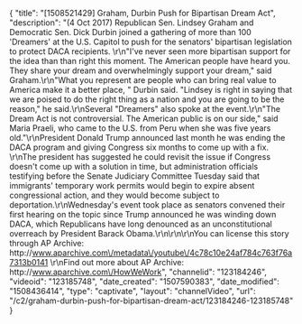 {
    "title": "[1508521429] Graham, Durbin Push for Bipartisan Dream Act",
    "description": "(4 Oct 2017) Republican Sen. Lindsey Graham and Democratic Sen. Dick Durbin joined a gathering of more than 100 'Dreamers' at the U.S. Capitol to push for the senators' bipartisan legislation to protect DACA recipients. \r\n\"I've never seen more bipartisan support for the idea than than right this moment. The American people have heard you. They share your dream and overwhelmingly support your dream,\" said Graham.\r\n\"What you represent are people who can bring real value to America make it a better place, \" Durbin said. \"Lindsey is right in saying that we are poised to do the right thing as a nation and you are going to be the reason,\" he said.\r\nSeveral \"Dreamers\" also spoke at the event.\r\n\"The Dream Act is not controversial. The American public is on our side,\" said Maria Praeli, who came to the U.S. from Peru when she was five years old.\"\r\nPresident Donald Trump announced last month he was ending the DACA program and giving Congress six months to come up with a fix. \r\nThe president has suggested he could revisit the issue if Congress doesn't come up with a solution in time, but administration officials testifying before the Senate Judiciary Committee Tuesday said that immigrants' temporary work permits would begin to expire absent congressional action, and they would become subject to deportation.\r\nWednesday's event took place as senators convened their first hearing on the topic since Trump announced he was winding down DACA, which Republicans have long denounced as an unconstitutional overreach by President Barack Obama.\r\n\r\n\r\nYou can license this story through AP Archive: http:\/\/www.aparchive.com\/metadata\/youtube\/4c78c10e24af784c763f76a7313b0141 \r\nFind out more about AP Archive: http:\/\/www.aparchive.com\/HowWeWork",
    "channelid": "123184246",
    "videoid": "123185748",
    "date_created": "1507590383",
    "date_modified": "1508436414",
    "type": "captivate",
    "layout": "channelVideo",
    "url": "\/c2\/graham-durbin-push-for-bipartisan-dream-act\/123184246-123185748"
}
